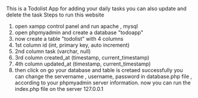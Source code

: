 This is a Todolist App for adding your daily tasks
you can also update and delete the task
Steps to run this website
1. open xampp control panel and run apache , mysql
2. open phpmyadmin and create a database "todoapp"
3. now create a table "todolist" with 4 columns
4. 1st column id (int, primary key, auto increment)
5. 2nd column task (varchar, null)
6. 3rd column created_at (timestamp, current_timestamp)
7. 4th column updated_at (timestamp, current_timestamp)
8. then click on go your database and table is cretaed successfully
you can change the servername , username, password in database.php file , according to your phpmyadmin server information.
now you can run the index.php file on the server 127.0.0.1 

